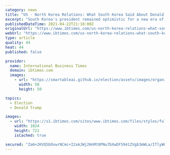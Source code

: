 ```yaml
---
category: news
title: "US - North Korea Relations: What South Korea Said About Donald Trump's Talks With Kim Jong Un"
excerpt: "South Korea's president remained optimistic for a new era of peace on the peninsula, but had some choice words for the Trump administration."
publishedDateTime: 2021-04-22T21:18:00Z
originalUrl: "https://www.ibtimes.com/us-north-korea-relations-what-south-korea-said-about-donald-trumps-talks-kim-jong-un-3186094"
webUrl: "https://www.ibtimes.com/us-north-korea-relations-what-south-korea-said-about-donald-trumps-talks-kim-jong-un-3186094"
type: article
quality: 44
heat: 44
published: false

provider:
  name: International Business Times
  domain: ibtimes.com
  images:
    - url: "https://smartableai.github.io/election/assets/images/organizations/ibtimes.com-50x50.jpg"
      width: 50
      height: 50

topics:
  - Election
  - Donald Trump

images:
  - url: "https://s1.ibtimes.com/sites/www.ibtimes.com/files/styles/full/public/2021/04/21/south-korean-president-moon-jae-in-wants-us.jpg"
    width: 1024
    height: 721
    isCached: true

secured: "Za6+2KVQSbOvwrNCmc+I2xmJWj2HnMt8PNu7bXwDF5941ZVgb3mWLa/ITlyW8HGhCD1M4wIizgcVy/9hB6WfxTP9eLWwIe4g/JONP3+lxG+PRw75YF9YCbS9XNzxR7Oy/Ci7X4RhSGW3oG7mdXhUMiBt6/WKODjkHw3IyVFmLeF9fakMkm0Bu82pwX+u+/ojGUd01YxR/rhfMeNphRxETwywZloj7h6/hz9kGQrclERaqgr0LhbmFacP08vl0WEu86L6zowlkW/Cdx0n3B9D1M40I53bb8PZNEeujJPUp3POPUfsHDHktbooGLCikl5UygR2DJpXBpXvPU3G4QFfpu3TyI/gETtQmZhyCxHk3xs=;znmV12gtLA/p+//biOMw4g=="
---
```


